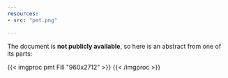 ```yaml
---
resources:
- src: "pmt.png"

---
```


The document is **not publicly available**, so here is an abstract from one of its parts:

{{< imgproc pmt Fill "960x2712" >}}
{{< /imgproc >}}
